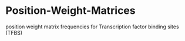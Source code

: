 # Position-Weight-Matrices
position weight matrix frequencies for Transcription factor binding sites (TFBS)
